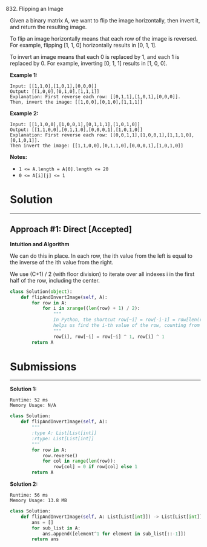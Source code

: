 832. Flipping an Image

Given a binary matrix A, we want to flip the image horizontally, then invert it, and return the resulting image.

To flip an image horizontally means that each row of the image is reversed.  For example, flipping [1, 1, 0] horizontally results in [0, 1, 1].

To invert an image means that each 0 is replaced by 1, and each 1 is replaced by 0. For example, inverting [0, 1, 1] results in [1, 0, 0].

**Example 1:**
```
Input: [[1,1,0],[1,0,1],[0,0,0]]
Output: [[1,0,0],[0,1,0],[1,1,1]]
Explanation: First reverse each row: [[0,1,1],[1,0,1],[0,0,0]].
Then, invert the image: [[1,0,0],[0,1,0],[1,1,1]]
```

**Example 2:**
```
Input: [[1,1,0,0],[1,0,0,1],[0,1,1,1],[1,0,1,0]]
Output: [[1,1,0,0],[0,1,1,0],[0,0,0,1],[1,0,1,0]]
Explanation: First reverse each row: [[0,0,1,1],[1,0,0,1],[1,1,1,0],[0,1,0,1]].
Then invert the image: [[1,1,0,0],[0,1,1,0],[0,0,0,1],[1,0,1,0]]
```

**Notes:**
* `1 <= A.length = A[0].length <= 20`
* `0 <= A[i][j] <= 1`

# Solution
---
## Approach #1: Direct [Accepted]
**Intuition and Algorithm**

We can do this in place. In each row, the ith value from the left is equal to the inverse of the ith value from the right.

We use (C+1) / 2 (with floor division) to iterate over all indexes i in the first half of the row, including the center.

```python
class Solution(object):
    def flipAndInvertImage(self, A):
        for row in A:
            for i in xrange((len(row) + 1) / 2):
                """
                In Python, the shortcut row[~i] = row[-i-1] = row[len(row) - 1 - i]
                helps us find the i-th value of the row, counting from the right.
                """
                row[i], row[~i] = row[~i] ^ 1, row[i] ^ 1
        return A
```

# Submissions
---
**Solution 1:**
```
Runtime: 52 ms
Memory Usage: N/A
```
```python
class Solution:
    def flipAndInvertImage(self, A):
        """
        :type A: List[List[int]]
        :rtype: List[List[int]]
        """
        for row in A:
            row.reverse()
            for col in range(len(row)):
                row[col] = 0 if row[col] else 1
        return A
```

**Solution 2:**
```
Runtime: 56 ms
Memory Usage: 13.8 MB
```
```python
class Solution:
    def flipAndInvertImage(self, A: List[List[int]]) -> List[List[int]]:
        ans = []
        for sub_list in A:
            ans.append([element^1 for element in sub_list[::-1]])
        return ans
```